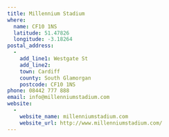 ```yaml
---
title: Millennium Stadium
where:
  name: CF10 1NS
  latitude: 51.47826
  longitude: -3.18264
postal_address:
  - 
    add_line1: Westgate St
    add_line2:
    town: Cardiff
    county: South Glamorgan
    postcode: CF10 1NS
phone: 08442 777 888
email: info@millenniumstadium.com
website:
  - 
    website_name: millenniumstadium.com
    website_url: http://www.millenniumstadium.com/
---
```

